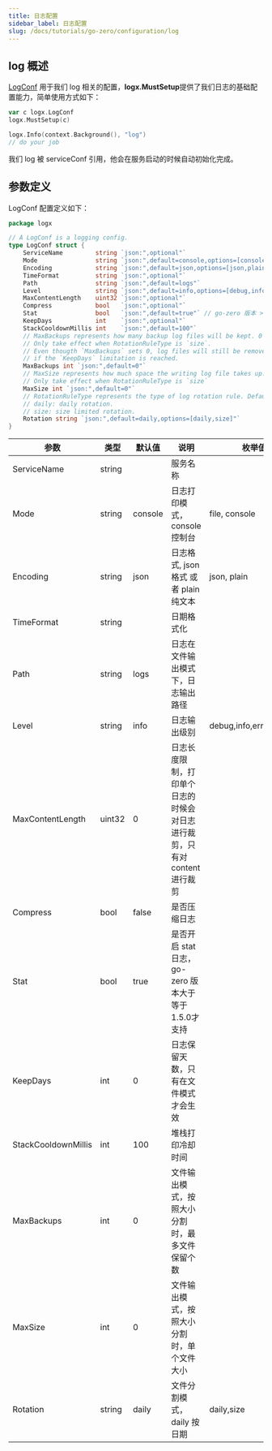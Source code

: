```yaml
---
title: 日志配置
sidebar_label: 日志配置
slug: /docs/tutorials/go-zero/configuration/log
---
```


## log 概述

[LogConf](https://github.com/zeromicro/go-zero/blob/master/core/logx/config.go#L4) 用于我们 log 相关的配置，**logx.MustSetup**提供了我们日志的基础配置能力，简单使用方式如下：

```go
var c logx.LogConf
logx.MustSetup(c)

logx.Info(context.Background(), "log")
// do your job
```

我们 log 被 serviceConf 引用，他会在服务启动的时候自动初始化完成。

## 参数定义

LogConf 配置定义如下：

```go
package logx

// A LogConf is a logging config.
type LogConf struct {
    ServiceName         string `json:",optional"`
    Mode                string `json:",default=console,options=[console,file,volume]"`
    Encoding            string `json:",default=json,options=[json,plain]"`
    TimeFormat          string `json:",optional"`
    Path                string `json:",default=logs"`
    Level               string `json:",default=info,options=[debug,info,error,severe]"`
    MaxContentLength    uint32 `json:",optional"`
    Compress            bool   `json:",optional"`
    Stat                bool   `json:",default=true"` // go-zero 版本 >= 1.5.0 才支持
    KeepDays            int    `json:",optional"`
    StackCooldownMillis int    `json:",default=100"`
    // MaxBackups represents how many backup log files will be kept. 0 means all files will be kept forever.
    // Only take effect when RotationRuleType is `size`.
    // Even thougth `MaxBackups` sets 0, log files will still be removed
    // if the `KeepDays` limitation is reached.
    MaxBackups int `json:",default=0"`
    // MaxSize represents how much space the writing log file takes up. 0 means no limit. The unit is `MB`.
    // Only take effect when RotationRuleType is `size`
    MaxSize int `json:",default=0"`
    // RotationRuleType represents the type of log rotation rule. Default is `daily`.
    // daily: daily rotation.
    // size: size limited rotation.
    Rotation string `json:",default=daily,options=[daily,size]"`
}

```

| 参数                | 类型   | 默认值  | 说明                                        | 枚举值 |
| ------------------- | ------ | ------- |-------------------------------------------| --------- |
| ServiceName         | string |         | 服务名称                                      |
| Mode                | string | console | 日志打印模式，console 控制台                        | file, console |
| Encoding            | string | json    | 日志格式, json 格式 或者 plain 纯文本                | json, plain |
| TimeFormat          | string |         | 日期格式化                                     |
| Path                | string | logs    | 日志在文件输出模式下，日志输出路径                         |
| Level               | string | info    | 日志输出级别                                    | debug,info,error,severe |
| MaxContentLength    | uint32 | 0       | 日志长度限制，打印单个日志的时候会对日志进行裁剪，只有对 content 进行裁剪 |
| Compress            | bool   | false   | 是否压缩日志                                    |
| Stat                | bool   | true    | 是否开启 stat 日志，go-zero 版本大于等于1.5.0才支持       |
| KeepDays            | int    | 0       | 日志保留天数，只有在文件模式才会生效                        |
| StackCooldownMillis | int    | 100     | 堆栈打印冷却时间                                  |
| MaxBackups          | int    | 0       | 文件输出模式，按照大小分割时，最多文件保留个数                   |
| MaxSize             | int    | 0       | 文件输出模式，按照大小分割时，单个文件大小                     |
| Rotation            | string | daily   | 文件分割模式， daily 按日期                         | daily,size |
